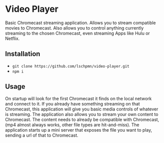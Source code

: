 # Video Player

Basic Chromecast streaming application. Allows you to stream compatible movies to Chromecast. Also allows you to control 
anything currently streaming to the chosen Chromecast, even streaming Apps like Hulu or Netflix. 

## Installation

- `git clone https://github.com/lschpmn/video-player.git`
- `npm i`

## Usage

On startup will look for the first Chromecast it finds on the local network and connect to it. If you already have something 
streaming on that Chromecast, this application will give you basic media controls of whatever is streaming. The application 
also allows you to stream your own content to Chromecast. The content needs to already be compatible with Chromecast, (mp4
almost always works, other file types are hit-and-miss). The application starts up a mini server that exposes the file you 
want to play, sending a url of that to Chromecast. 
